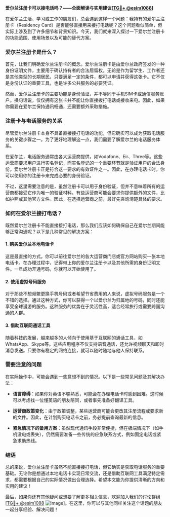 **爱尔兰注册卡可以接电话吗？——全面解读与实用建议[[TG💪+ @esim1088](https://t.me/s/esim1088)]**

在爱尔兰生活、学习或工作的朋友们，总会遇到这样一个问题：我持有的爱尔兰注册卡（Residency Card）是否能够直接用来接打电话呢？这个问题看似简单，但实际上涉及到了许多细节和背景知识。今天，我们就来深入探讨一下爱尔兰注册卡的功能范围、使用场景以及可能的替代方案。

### 爱尔兰注册卡是什么？

首先，让我们明确爱尔兰注册卡的概念。爱尔兰注册卡是由爱尔兰政府签发的一种身份证明文件，主要用于确认持有者的合法居留权。无论是作为留学生、工作者还是其他类型的长期居民，只要满足一定的条件，都可以申请并获得这张卡。它不仅是身份认证的重要工具，也是许多公共服务的必要凭证。

然而，爱尔兰注册卡的主要功能是身份验证，并不等同于手机SIM卡或通信服务账户。换句话说，仅仅拥有这张卡并不能让你直接拨打电话或接收来电。因此，如果你需要在爱尔兰保持通讯畅通，还需要额外采取措施。

### 注册卡与电话服务的关系

尽管爱尔兰注册卡本身不具备直接接打电话的功能，但它确实可以成为获取电话服务的关键步骤之一。为了更好地理解这一点，我们需要了解爱尔兰的电话服务体系。

在爱尔兰，电话服务通常由各大运营商提供，如Vodafone、Eir、Three等。这些运营商要求用户进行实名登记，而实名登记的一个重要环节就是验证用户的合法身份。爱尔兰注册卡正是符合这一要求的有效证件之一。因此，在办理电话卡时，你可以使用你的注册卡来完成必要的身份验证。

不过，这里需要注意的是，虽然注册卡可以用于身份验证，但并不意味着所有的运营商都接受它作为唯一的验证材料。有些运营商可能会要求你提供额外的文件，比如护照或其他官方文件。因此，在选择运营商之前，最好先咨询清楚具体的要求。

### 如何在爱尔兰接打电话？

既然爱尔兰注册卡不能直接接打电话，那么我们应该如何确保自己在爱尔兰期间能够正常沟通呢？以下是几种常见的解决方案：

#### 1. 购买爱尔兰本地电话卡
这是最直接的方式。你可以前往爱尔兰的各大运营商门店或官方网站购买一张本地电话卡。在办理过程中，记得带上你的爱尔兰注册卡以及其他所需的身份证明文件。一旦成功开通号码，你就可以开始使用了。

#### 2. 使用虚拟号码服务
对于那些不想频繁更换手机号码或者希望节省费用的人来说，虚拟号码服务是一个不错的选择。通过这种方式，你可以获得一个以爱尔兰为归属地的号码，同时还能享受全球漫游的服务。这种服务的优势在于灵活性高，适合经常旅行或需要跨国沟通的人群。

#### 3. 借助互联网通话工具
随着科技的发展，越来越多的人倾向于使用基于互联网的通话工具，如WhatsApp、Skype等。这些应用程序不仅支持语音通话，还允许视频聊天和即时消息发送。只要你有稳定的网络连接，就可以随时随地与他人保持联系。

### 需要注意的问题

在实际操作中，可能会遇到一些意想不到的情况。以下是一些常见问题及其解决办法：

- **语言障碍**：如果你对英语不够熟悉，可能会在办理电话卡时感到困难。这时候可以考虑找一位懂英语的朋友陪同，或者事先准备好翻译工具。
  
- **运营商政策变化**：由于政策调整，某些运营商可能会更改其注册流程或要求新的文件。因此，在计划购买电话卡之前，务必提前查询最新的信息。

- **紧急情况下的备用方案**：虽然现代通讯手段非常便捷，但在极端情况下（如手机没电或丢失），仍然需要准备一些传统的应急联系方式，例如固定电话或紧急求助热线。

### 结语

总的来说，爱尔兰注册卡虽然不能直接接打电话，但它确实是获取电话服务的重要基础。无论你是想通过本地电话卡实现日常交流，还是借助互联网工具满足特定需求，都需要根据自己的实际情况做出合理选择。希望本文能为你提供清晰的方向和实用的建议！

最后，如果你还有其他疑问或想要了解更多相关信息，欢迎加入我们的讨论群组[[TG💪+ @esim1088](https://t.me/s/esim1088) ![Image](https://i.postimg.cc/4NQfJmqS/Snipaste-2025-05-13-00-14-12.png)]。在这里，你可以与其他同样关注这个话题的朋友一起分享经验、解决问题！